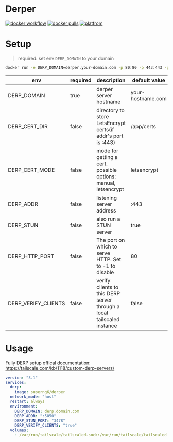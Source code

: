 # Derper

[![docker workflow](https://github.com/fredliang44/derper-docker/actions/workflows/docker-image.yml/badge.svg)](https://hub.docker.com/r/fredliang/derper)
[![docker pulls](https://img.shields.io/docker/pulls/fredliang/derper.svg?color=brightgreen)](https://hub.docker.com/r/fredliang/derper)
[![platfrom](https://img.shields.io/badge/platform-amd64%20%7C%20arm64-brightgreen)](https://hub.docker.com/r/fredliang/derper/tags)

# Setup

> required: set env `DERP_DOMAIN` to your domain

```bash
docker run -e DERP_DOMAIN=derper.your-domain.com -p 80:80 -p 443:443 -p 3478:3478/udp fredliang/derper
```

| env                 | required | description                                                            | default value     |
| ------------------- | -------- | ---------------------------------------------------------------------- | ----------------- |
| DERP_DOMAIN         | true     | derper server hostname                                                 | your-hostname.com |
| DERP_CERT_DIR       | false    | directory to store LetsEncrypt certs(if addr's port is :443)           | /app/certs        |
| DERP_CERT_MODE      | false    | mode for getting a cert. possible options: manual, letsencrypt         | letsencrypt       |
| DERP_ADDR           | false    | listening server address                                               | :443              |
| DERP_STUN           | false    | also run a STUN server                                                 | true              |
| DERP_HTTP_PORT      | false    | The port on which to serve HTTP. Set to -1 to disable                  | 80                |
| DERP_VERIFY_CLIENTS | false    | verify clients to this DERP server through a local tailscaled instance | false             |

# Usage

Fully DERP setup offical documentation: https://tailscale.com/kb/1118/custom-derp-servers/

```yml
version: "3.1"
services:
  derp:
    image: superng6/derper
  network_mode: "host"
  restart: always
  environment:
    DERP_DOMAIN: derp.domain.com
    DERP_ADDR: ":5050"
    DERP_STUN_PORT: "3478"
    DERP_VERIFY_CLIENTS: "true"
  volumes: 
    - /var/run/tailscale/tailscaled.sock:/var/run/tailscale/tailscaled.sock
